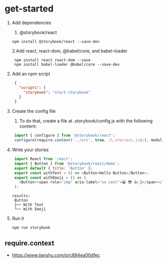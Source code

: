 # get-started

1. Add dependencies
   1. @storybook/react
   ```shell
   npm install @storybook/react --save-dev
   ```
   2.Add react, react-dom, @babel/core, and babel-loader
   ```shell
    npm install react react-dom --save
    npm install babel-loader @babel/core --save-dev 
   ```
2. Add an npm script
   ```json
    {
      "scripts": {
        "storybook": "start-storybook"
      }
    }
   ```
3. Create the config file
   1. To do that, create a file at .storybook/config.js with the following content:
   ```js
    import { configure } from '@storybook/react';
    configure(require.context('../src', true, /\.stories\.js$/), module);
   ```
4. Write your stories
   ```js
    import React from 'react';
    import { Button } from '@storybook/react/demo';
    export default { title: 'Button' };
    export const withText = () => <Button>Hello Button</Button>;
    export const withEmoji = () => (
      <Button><span role="img" aria-label="so cool">😀 😎 👍 💯</span></Button>
    );
   ```

   ~~~
   results:
    Button
    ├── With Text
    └── With Emoji
   ~~~
5. Run it
   ```shell
   npm run storybook
   ```

## require.context
- https://www.jianshu.com/p/c894ea00dfec
